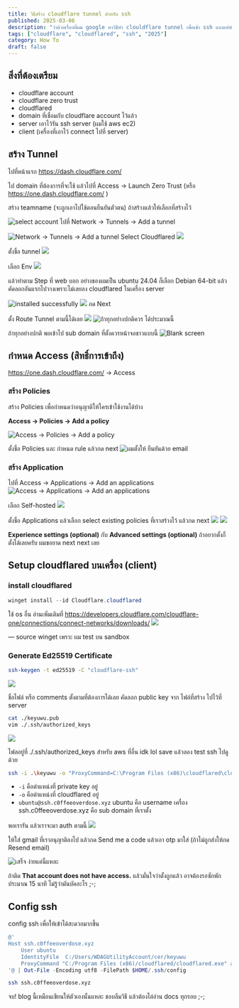 ```yaml
---
title: วิธีสร้าง cloudflare tunnel สำหรับ ssh
published: 2025-03-06
description: "ว่าด้วยเรื่องที่ผม google หาวิธีทำ clouldflare tunnel เพื่อเข้า ssh แบบเท่ห์ๆ แต่ผมไม่เจอ ภาษาไทย อ่านง่ายๆ เลย ;-; ผมเลยมาเขียน blog ครับ"
tags: ["cloudflare", "cloudflared", "ssh", "2025"]
category: How To
draft: false
---
```

## สิ่งที่ต้องเตรียม
- cloudflare account
- cloudflare zero trust
- cloudflared
- domain ที่เชื่อมกับ cloudflare account ไว้แล้ว
- server เอาไว้รัน ssh server (ผมใช้ aws ec2)
- client (เครื่องที่เอาไว้ connect ไปที่ server)

## สร้าง Tunnel
ไปที่หน้าแรก https://dash.cloudflare.com/

ไป domain ที่ต้องการที่จะใช้ แล้วไปที่ Access -> Launch Zero Trust (หรือ https://one.dash.cloudflare.com/ )

สร้าง teamname (จะถูกเอาไปใช้ตอนยืนยันตัวตน) ถ้าสร้างแล้วให้เลือกที่สร้างไว้

![select account](images/1.webp)
ไปที่ Network -> Tunnels -> Add a tunnel

![Network -> Tunnels -> Add a tunnel](images/2.webp)
Select Cloudflared
![](images/3.webp)

ตั้งชื่อ tunnel
![](images/4.webp)

เลือก Env
![](images/5.webp)

แล้วทำตาม Step ที่ web บอก อย่างของผมเป็น ubuntu 24.04 ก็เลือก Debian 64-bit แล้วคัดลอกอันแรกไปวางเพราะไม่เลยลง cloudflared ในเครื่อง server

![installed successfully](images/6.webp)
![](images/7.webp)
กด Next

ตั้ง Route Tunnel ตามนี้ได้เลย
![](images/8.webp)
![ถ้าทุกอย่างปกติควร ได้ประมาณนี้](images/9.webp)

ถ้าทุกอย่างปกติ พอเข้าไป sub domain ที่ตั้งควรหน้าจอขาวแบบนี้
![Blank screen](images/10.webp)

## กำหนด Access (สิทธิ์การเข้าถึง)
https://one.dash.cloudflare.com/ -> Access

### สร้าง Policies
สร้าง Policies เพื่อกำหนดว่าอนุญาติให้ใครเข้าใช้งานได้บ้าง

**Access -> Policies -> Add a policy**

![Access -> Policies -> Add a policy](images/11.webp)

ตั้งชื่อ Policies และ กำหนด rule แล้วกด next
![ผมตั้งให้ ยืนยันด้วย email](images/12.webp)

### สร้าง Application
ไปที่ Access -> Applications -> Add an applications
![Access -> Applications -> Add an applications](images/13.webp)

เลือก Self-hosted
![](images/14.webp)

ตั้งชื่อ Applications แล้วเลือก select existing policies ที่เราสร้างไว้ แล้วกด next
![](images/15.webp)
![](images/16.webp)

**Experience settings (optional)** กับ **Advanced settings (optional)** ถ้าอยากตั้งก็ตั้งได้เลยครับ ผมขอยาด next next เลย

## Setup cloudflared บนเครื่อง (client)

### install cloudflared
```powershell
winget install --id Cloudflare.cloudflared
```

ใช้ os อื่น อ่านเพิ่มเติมที่ https://developers.cloudflare.com/cloudflare-one/connections/connect-networks/downloads/
![](images/17.webp)

— source winget เพราะ ผม test บน sandbox

### Generate Ed25519 Certificate
```bash
ssh-keygen -t ed25519 -C "cloudflare-ssh"
```
![](images/18.webp)

ชื่อไฟล์ หรือ comments ตั้งตามที่ต้องการได้เลย
คัดลอก public key จาก ไฟล์ที่สร้าง ไปไว้ที่ server

```bash
cat ./keyuwu.pub
vim ./.ssh/authorized_keys
```
![](images/19.webp)

ไฟลอยู่ที่ ./.ssh/authorized_keys สำหรับ aws ที่อื่น idk lol
save แล้วลอง test ssh ไปดู ด้วย

```bash
ssh -i .\keyuwu -o "ProxyCommand=C:\Program Files (x86)\cloudflared\cloudflared.exe access ssh --hostname %h" ubuntu@ssh.c0ffeeoverdose.xyz
```

- `-i` คือตำแหน่งที่ private key อยู่
- `-o` คือตำแหน่งที่ cloudflared อยู่
- `ubuntu@ssh.c0ffeeoverdose.xyz` ubuntu คือ username เครื่อง ssh.c0ffeeoverdose.xyz คือ sub domain ที่เราตั้ง

พอเรารัน แล้วเราจะมา auth ตามนี้
![](images/20.webp)

ให้ใส่ gmail ที่เราอนุญาติลงไป แล้วกด Send me a code
แล้วเอา otp มาใส่ (ถ้าไม่ถูกส่งให้กด Resend email)

![เสร็จ ง่ายแค่นี้แหละ](images/21.webp)

ถ้าติด **That account does not have access.** แล้วมั่นใจว่าตั้งถูกแล้ว อาจต้องรอซักพัก ประมาณ 15 นาที ไม่รู้ว่ามันบัคอะไร ;-;

## Config ssh
config ssh เพื่อให้เข้าได้สะดวกมากขึ้น

```powershell
@'
Host ssh.c0ffeeoverdose.xyz
    User ubuntu
    IdentityFile  C:/Users/WDAGUtilityAccount/cer/keyuwu
    ProxyCommand "C:/Program Files (x86)/cloudflared/cloudflared.exe" access ssh --hostname %h
'@ | Out-File -Encoding utf8 -FilePath $HOME/.ssh/config
```

```bash
ssh ssh.c0ffeeoverdose.xyz
```

จบ! blog นี้เหมือนเขียนให้ตัวเองนั้นแหละ ชอบลืมวิธี แล้วต้องไล่อ่าน docs ทุกรอบ ;-;